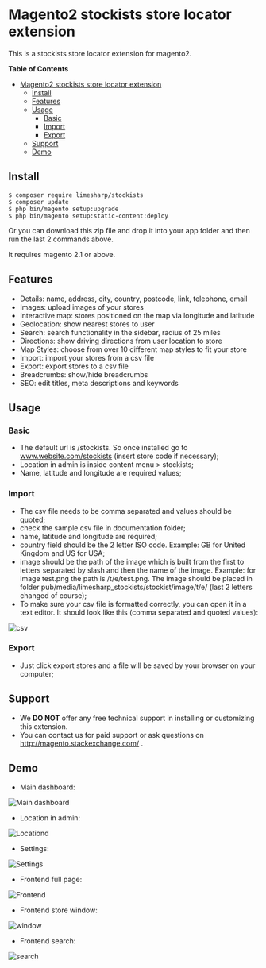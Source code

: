 # Magento2 stockists store locator extension

This is a stockists store locator extension for magento2.

**Table of Contents** 
- [Magento2 stockists store locator extension](#)
	- [Install](#install)
	- [Features](#features)
	- [Usage](#usage)
		- [Basic](#basic)
		- [Import](#import)
		- [Export](#export)
	- [Support](#support)
	- [Demo](#demo)

## Install

```
$ composer require limesharp/stockists
$ composer update
$ php bin/magento setup:upgrade 
$ php bin/magento setup:static-content:deploy
```

Or you can download this zip file and drop it into your app folder and then run the last 2 commands above.

It requires magento 2.1 or above.

## Features

* Details: name, address, city, country, postcode, link, telephone, email
* Images: upload images of your stores
* Interactive map: stores positioned on the map via longitude and latitude
* Geolocation: show nearest stores to user
* Search: search functionality in the sidebar, radius of 25 miles
* Directions: show driving directions from user location to store
* Map Styles: choose from over 10 different map styles to fit your store
* Import: import your stores from a csv file
* Export: export stores to a csv file
* Breadcrumbs: show/hide breadcrumbs
* SEO: edit titles, meta descriptions and keywords

## Usage

### Basic

* The default url is /stockists. So once installed go to www.website.com/stockists (insert store code if necessary);
* Location in admin is inside content menu > stockists;
* Name, latitude and longitude are required values;

### Import

* The csv file needs to be comma separated and values should be quoted;
* check the sample csv file in documentation folder;
* name, latitude and longitude are required;
* country field should be the 2 letter ISO code. Example: GB for United Kingdom and US for USA;
* image should be the path of the image which is built from the first to letters separated by slash and then the name of the image. Example: for image test.png the path is /t/e/test.png. The image should be placed in folder pub/media/limesharp_stockists/stockist/image/t/e/ (last 2 letters changed of course);
* To make sure your csv file is formatted correctly, you can open it in a text editor. It should look like this (comma separated and quoted values):

![csv](documentation/images/csv.jpg?raw=true "CSV")

### Export

* Just click export stores and a file will be saved by your browser on your computer;

## Support
* We **DO NOT** offer any free technical support in installing or customizing this extension.
* You can contact us for paid support or ask questions on http://magento.stackexchange.com/ .

## Demo

* Main dashboard:

![Main dashboard](documentation/images/main.jpg?raw=true "Main dashboard")
* Location in admin:

![Locationd](documentation/images/location.jpg?raw=true "Location")
* Settings:

![Settings](documentation/images/settings.jpg?raw=true "Settings")

* Frontend full page:

![Frontend](documentation/images/front.jpg?raw=true "Frontend")

* Frontend store window:

![window](documentation/images/window.jpg?raw=true "Window")

* Frontend search:

![search](documentation/images/search.jpg?raw=true "search")

